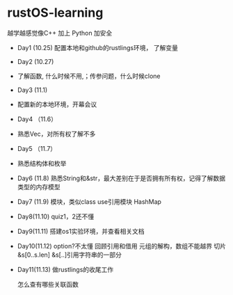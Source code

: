 # rustOS-learning

越学越感觉像C++ 加上 Python 加安全
- Day1 (10.25)
  配置本地和github的rustlings环境，
  了解变量
- Day2 (10.27)
- 了解函数,
 什么时候不用,；传参问题，什么时候clone
- Day3 (11.1)
- 配置新的本地环境，开幕会议
- Day4 （11.6）
- 熟悉Vec，对所有权了解不多
- Day5 （11.7）
- 熟悉结构体和枚举
- Day6 (11.8)
  熟悉String和&str，最大差别在于是否拥有所有权，记得了解数据类型的内存模型
- Day7 (11.9)
  模块，类似class
  use引用模块
  HashMap
- Day8(11.10)
  quiz1，2还不懂
- Day9(11.11)
  搭建os1实验环境，并查看相关文档
- Day10(11.12)
  option<T>?不太懂
  回顾引用和借用
  元组的解构，数组不能越界
  切片&s[0..s.len] &s[..]引用字符串的一部分
- Day11(11.13)
  做rustlings的收尾工作

  怎么查有哪些关联函数

 